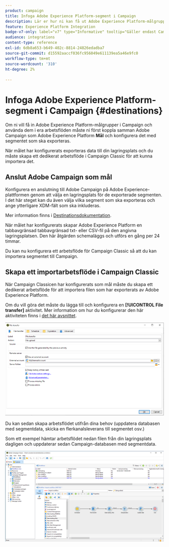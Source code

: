 ```yaml
---
product: campaign
title: Infoga Adobe Experience Platform-segment i Campaign
description: Lär er hur ni kan få ut Adobe Experience Platform-målgrupper till Campaign Classic
feature: Experience Platform Integration
badge-v7-only: label="v7" type="Informative" tooltip="Gäller endast Campaign Classic v7"
audience: integrations
content-type: reference
exl-id: 6db8a653-b649-402c-8814-24826edadba7
source-git-commit: d15592aaccf036fc956049e611139ea5a46e9fc0
workflow-type: tm+mt
source-wordcount: '310'
ht-degree: 2%

---
```


# Infoga Adobe Experience Platform-segment i Campaign {#destinations}



Om ni vill få in Adobe Experience Platform-målgrupper i Campaign och använda dem i era arbetsflöden måste ni först koppla samman Adobe Campaign som Adobe Experience Platform **Mål** och konfigurera det med segmentet som ska exporteras.

När målet har konfigurerats exporteras data till din lagringsplats och du måste skapa ett dedikerat arbetsflöde i Campaign Classic för att kunna importera det.

## Anslut Adobe Campaign som mål

Konfigurera en anslutning till Adobe Campaign på Adobe Experience-plattformen genom att välja en lagringsplats för de exporterade segmenten. I det här steget kan du även välja vilka segment som ska exporteras och ange ytterligare XDM-fält som ska inkluderas.

Mer information finns i [Destinationsdokumentation](https://experienceleague.adobe.com/docs/experience-platform/destinations/catalog/email-marketing/adobe-campaign.html).

När målet har konfigurerats skapar Adobe Experience Platform en tabbavgränsad tabbavgränsad txt- eller CSV-fil på den angivna lagringsplatsen. Den här åtgärden schemaläggs och utförs en gång per 24 timmar.

Du kan nu konfigurera ett arbetsflöde för Campaign Classic så att du kan importera segmentet till Campaign.

## Skapa ett importarbetsflöde i Campaign Classic

När Campaign Classicen har konfigurerats som mål måste du skapa ett dedikerat arbetsflöde för att importera filen som har exporterats av Adobe Experience Platform.

Om du vill göra det måste du lägga till och konfigurera en **[!UICONTROL File transfer]** aktivitet. Mer information om hur du konfigurerar den här aktiviteten finns i [det här avsnittet](../../workflow/using/file-transfer.md).

![](assets/rtcdp-file-transfer.png)

Du kan sedan skapa arbetsflödet utifrån dina behov (uppdatera databasen med segmentdata, skicka en flerkanalsleverans till segmentet osv.)

Som ett exempel hämtar arbetsflödet nedan filen från din lagringsplats dagligen och uppdaterar sedan Campaign-databasen med segmentdata.

![](assets/rtcdp-workflow.png)
